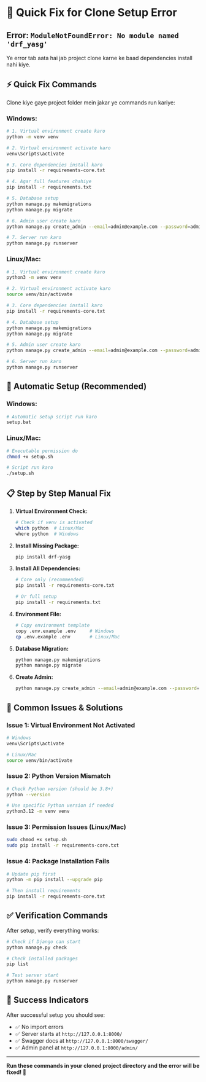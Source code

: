 # 🚨 Quick Fix for Clone Setup Error

## Error: `ModuleNotFoundError: No module named 'drf_yasg'`

Ye error tab aata hai jab project clone karne ke baad dependencies install nahi kiye.

## ⚡ Quick Fix Commands

Clone kiye gaye project folder mein jakar ye commands run kariye:

### Windows:
```bash
# 1. Virtual environment create karo
python -m venv venv

# 2. Virtual environment activate karo
venv\Scripts\activate

# 3. Core dependencies install karo
pip install -r requirements-core.txt

# 4. Agar full features chahiye
pip install -r requirements.txt

# 5. Database setup
python manage.py makemigrations
python manage.py migrate

# 6. Admin user create karo
python manage.py create_admin --email=admin@example.com --password=admin123 --name="Admin User"

# 7. Server run karo
python manage.py runserver
```

### Linux/Mac:
```bash
# 1. Virtual environment create karo
python3 -m venv venv

# 2. Virtual environment activate karo
source venv/bin/activate

# 3. Core dependencies install karo
pip install -r requirements-core.txt

# 4. Database setup
python manage.py makemigrations
python manage.py migrate

# 5. Admin user create karo
python manage.py create_admin --email=admin@example.com --password=admin123 --name="Admin User"

# 6. Server run karo
python manage.py runserver
```

## 🎯 Automatic Setup (Recommended)

### Windows:
```bash
# Automatic setup script run karo
setup.bat
```

### Linux/Mac:
```bash
# Executable permission do
chmod +x setup.sh

# Script run karo
./setup.sh
```

## 📋 Step by Step Manual Fix

1. **Virtual Environment Check:**
   ```bash
   # Check if venv is activated
   which python  # Linux/Mac
   where python  # Windows
   ```

2. **Install Missing Package:**
   ```bash
   pip install drf-yasg
   ```

3. **Install All Dependencies:**
   ```bash
   # Core only (recommended)
   pip install -r requirements-core.txt
   
   # Or full setup
   pip install -r requirements.txt
   ```

4. **Environment File:**
   ```bash
   # Copy environment template
   copy .env.example .env     # Windows
   cp .env.example .env       # Linux/Mac
   ```

5. **Database Migration:**
   ```bash
   python manage.py makemigrations
   python manage.py migrate
   ```

6. **Create Admin:**
   ```bash
   python manage.py create_admin --email=admin@example.com --password=admin123 --name="Admin"
   ```

## 🔧 Common Issues & Solutions

### Issue 1: Virtual Environment Not Activated
```bash
# Windows
venv\Scripts\activate

# Linux/Mac
source venv/bin/activate
```

### Issue 2: Python Version Mismatch
```bash
# Check Python version (should be 3.8+)
python --version

# Use specific Python version if needed
python3.12 -m venv venv
```

### Issue 3: Permission Issues (Linux/Mac)
```bash
sudo chmod +x setup.sh
sudo pip install -r requirements-core.txt
```

### Issue 4: Package Installation Fails
```bash
# Update pip first
python -m pip install --upgrade pip

# Then install requirements
pip install -r requirements-core.txt
```

## ✅ Verification Commands

After setup, verify everything works:

```bash
# Check if Django can start
python manage.py check

# Check installed packages
pip list

# Test server start
python manage.py runserver
```

## 🎉 Success Indicators

After successful setup you should see:
- ✅ No import errors
- ✅ Server starts at `http://127.0.0.1:8000/`
- ✅ Swagger docs at `http://127.0.0.1:8000/swagger/`
- ✅ Admin panel at `http://127.0.0.1:8000/admin/`

---

**Run these commands in your cloned project directory and the error will be fixed! 🚀**
